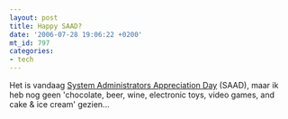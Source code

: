 ```yaml
---
layout: post
title: Happy SAAD?
date: '2006-07-28 19:06:22 +0200'
mt_id: 797
categories:
- tech
---
```

Het is vandaag <a href="https://en.wikipedia.org/wiki/System_Administrator_Appreciation_Day">System Administrators Appreciation Day</a> (SAAD), maar ik heb nog geen 'chocolate, beer, wine, electronic toys, video games, and cake & ice cream' gezien...
